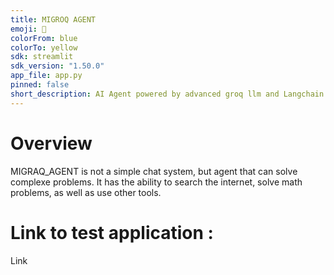 ```yaml
---
title: MIGROQ AGENT
emoji: 🤖
colorFrom: blue
colorTo: yellow
sdk: streamlit
sdk_version: "1.50.0"
app_file: app.py
pinned: false
short_description: AI Agent powered by advanced groq llm and Langchain Orchestr
---
```


# Overview
MIGRAQ_AGENT is not a simple chat system, but agent that can solve complexe problems. It has the ability to search the internet, solve math problems, as well as use other tools.

# Link to test application : 
Link